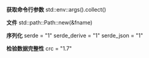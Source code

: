 **获取命令行参数**
std::env::args().collect()

**文件**
std::path::Path::new(&fname)

**序列化**
serde = "1"
serde_derive = "1"
serde_json = "1"

**检验数据完整性**
crc = "1.7"